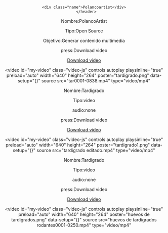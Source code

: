 <!DOCTYPE html>
</html>
<html lang="en">
<head>
    <meta charset="UTF-8">
    <meta http-equiv="X-UA-Compatible" content="IE=edge">
    <meta name="viewport" content="width=device-width, initial-scale=1.0">
    <link rel="stylesheet" href="polancoartist.css">
    <link rel="stylesheet" href="View.scss">
    <link href="https://vjs.zencdn.net/7.15.4/video-js.css" rel="stylesheet" />
    <link rel="stylesheet" href="normalize.css"> 
   
   
</head>
<body >
<header>
  
<!--este es tu contador-->

<div class="statistics"></div>
 
  
  
<!--aqui empieza tu pagina-->
 
  <!--perfil--> 
  <div class="perfil"></div>
      <!--Nombre-->      

    <div class="name">Polancoartist</div>
       </header> 


<p loading="lazy">Nombre:<span loading="lazy">PolancoArtist</span></p>
<p loading="lazy">Tipo:<span loading="lazy">Open Source</span></p>
<p>Objetivo:<span loading="lazy">Generar contenido multimedia</span></p>
<p>press:<span loading="lazy">Download video</span></p>
<a class="btn" href="tar0001-0838.mp4" download>Download video</a> 

<!--Galeria de videos va aqui-->
        

<video
id="my-video"
class="video-js"
controls
autoplay
playsinline="true"
preload="auto"
width="640"
height="264"
poster="tardigrado.png"
data-setup="{}"
source
src="tar0001-0838.mp4"
type="video/mp4"
></video>



<p loading="lazy">Nombre:<span loading="lazy">Tardigrado</span></p>
<p loading="lazy">Tipo:<span loading="lazy">video</span></p>
<p>audio:<span loading="lazy">none</span></p>
<p>press:<span loading="lazy">Download video</span></p>
<a class="btn" href="tardigrado editado.mp4" download>Download video</a> 

<video
id="my-video"
class="video-js"
controls
autoplay
playsinline="true"
preload="auto"
width="640"
height="264"
poster="tardigrado1.png"
data-setup="{}"
source
src="tardigrado editado.mp4"
type="video/mp4"
></video>


<p loading="lazy">Nombre:<span loading="lazy">Tardigrado</span></p>
<p loading="lazy">Tipo:<span loading="lazy">video</span></p>
<p>audio:<span loading="lazy">none</span></p>
<p>press:<span loading="lazy">Download video</span></p>
<a class="btn" href="huevos de tardigrados rodantes0001-0250.mp4" download>Download video</a> 


<video
id="my-video"
class="video-js"
controls
autoplay
playsinline="true"
preload="auto"
width="640"
height="264"
poster="huevos de tardigrados.png"
data-setup="{}"
source
src="huevos de tardigrados rodantes0001-0250.mp4"
type="video/mp4"
></video>

<!-- a link de empresas-->
<div class="responsive" loading="lazy">
<a class="link" href="#" src="#" ></a>
<a class="link" href="#"  src="#" ></a>
<a class="link" href="#" src="#" ></a>
<a class="link" href="#" src="#" ></a>
<a class="link" href="#" src="#" ></a>
<a class="link" href="#" src="#" ></a>
<a class="link" href="#"src="#" ></a>

</div>
   

     

<script src="polancoartists.js"></script>     
                        

 </body>
</html>








 


                  




                         
                                                       
                          
